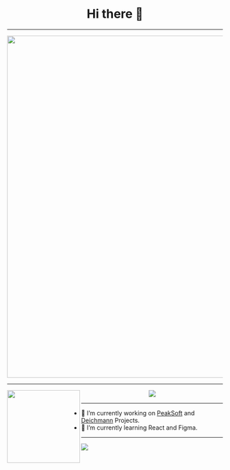 
<h1 align="center">Hi there 👋</h1>

***
<div align="center">
  <a href="https://github.com/ryo-ma/github-profile-trophy">
    <img width=800 src="https://github-profile-trophy.vercel.app/?username=habibmokni&column=8&theme=onedark&no-frame=true"/>
  </a>
</div>


***

<div  align="center">
  <img height="170" align="left" src="https://github-readme-stats.vercel.app/api?username=habibmokni&count_private=true&include_all_commits=true&show_icons=true&theme=radical" />
  <img src="https://github-readme-stats.vercel.app/api/top-langs/?username=habibmokni&layout=compact&theme=radical" />
</div>

<!-- ![BibMok's GitHub stats](https://github-readme-stats.vercel.app/api?username=habibmokni&count_private=true&show_icons=true&theme=radical) | [![Top Langs](https://github-readme-stats.vercel.app/api/top-langs/?username=habibmokni&layout=compact&theme=radical)](https://github.com/anuraghazra/github-readme-stats)
------------ | ------------- -->

***

- 🔭 I’m currently working on [PeakSoft](https://peak-soft.de/) and [Deichmann](https://www.deichmann.com/de-de/) Projects.
- 🌱 I’m currently learning React and Figma.

***

![](https://komarev.com/ghpvc/?username=habibmokni&color=blueviolet)

<!--
**habibmokni/habibmokni** is a ✨ _special_ ✨ repository because its `README.md` (this file) appears on your GitHub profile.

Here are some ideas to get you started:

- 🔭 I’m currently working on ...
- 🌱 I’m currently learning ...
- 👯 I’m looking to collaborate on ...
- 🤔 I’m looking for help with ...
- 💬 Ask me about ...
- 📫 How to reach me: ...
- 😄 Pronouns: ...
- ⚡ Fun fact: ...
-->
